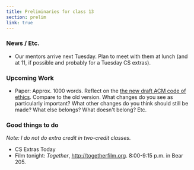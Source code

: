 ```yaml
---
title: Preliminaries for class 13
section: prelim
link: true
---
```

### News / Etc.

* Our mentors arrive next Tuesday.   Plan to meet with them at lunch (and
  at 11, if possible and probably for a Tuesday CS extras).

### Upcoming Work

* Paper: Approx. 1000 words.  Reflect on the
  [the new draft ACM code of
  ethics](https://ethics.acm.org/2018-code-draft-2/).  Compare to the
  old version.  What changes do you see as particularly important?
  What other changes do you think should still be made?  What else
  belongs?  What doesn't belong?  Etc.

### Good things to do

_Note: I do not do extra credit in two-credit classes._

* CS Extras Today
* Film tonight: _Together_, <http://togetherfilm.org>.
  8:00-9:15 p.m. in Bear 205.
